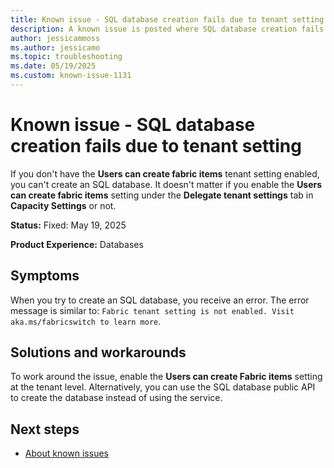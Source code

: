 ```yaml
---
title: Known issue - SQL database creation fails due to tenant setting
description: A known issue is posted where SQL database creation fails due to tenant setting.
author: jessicammoss
ms.author: jessicamo
ms.topic: troubleshooting  
ms.date: 05/19/2025
ms.custom: known-issue-1131
---
```


# Known issue - SQL database creation fails due to tenant setting

If you don't have the **Users can create fabric items** tenant setting enabled, you can't create an SQL database. It doesn't matter if you enable the **Users can create fabric items** setting under the **Delegate tenant settings** tab in **Capacity Settings** or not.

**Status:** Fixed: May 19, 2025

**Product Experience:** Databases

## Symptoms

When you try to create an SQL database, you receive an error. The error message is similar to: `Fabric tenant setting is not enabled. Visit aka.ms/fabricswitch to learn more`.

## Solutions and workarounds

To work around the issue, enable the **Users can create Fabric items** setting at the tenant level. Alternatively, you can use the SQL database public API to create the database instead of using the service.

## Next steps

- [About known issues](https://support.fabric.microsoft.com/known-issues)
